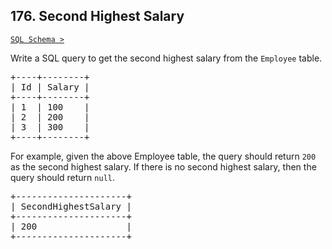 ## 176. Second Highest Salary

[`SQL Schema >`](../assets/Problem176.sql)

Write a SQL query to get the second highest salary from the `Employee` table.

<pre>
+----+--------+
| Id | Salary |
+----+--------+
| 1  | 100    |
| 2  | 200    |
| 3  | 300    |
+----+--------+
</pre>

For example, given the above Employee table, the query should return `200` as the second highest salary. If there is no second highest salary, then the query should return `null`.

<pre>
+---------------------+
| SecondHighestSalary |
+---------------------+
| 200                 |
+---------------------+
</pre>
